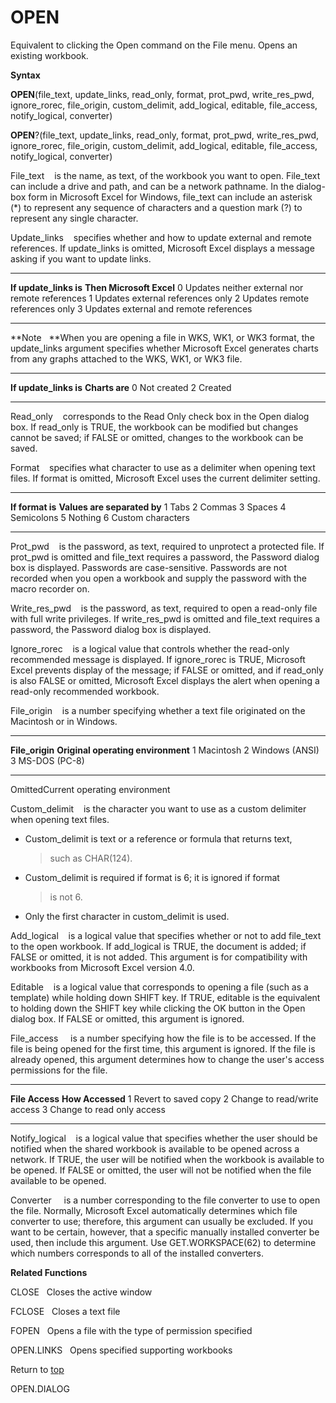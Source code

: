 OPEN
====

Equivalent to clicking the Open command on the File menu. Opens an
existing workbook.

**Syntax**

**OPEN**(file\_text, update\_links, read\_only, format, prot\_pwd,
write\_res\_pwd, ignore\_rorec, file\_origin, custom\_delimit,
add\_logical, editable, file\_access, notify\_logical, converter)

**OPEN**?(file\_text, update\_links, read\_only, format, prot\_pwd,
write\_res\_pwd, ignore\_rorec, file\_origin, custom\_delimit,
add\_logical, editable, file\_access, notify\_logical, converter)

File\_text    is the name, as text, of the workbook you want to open.
File\_text can include a drive and path, and can be a network pathname.
In the dialog-box form in Microsoft Excel for Windows, file\_text can
include an asterisk (\*) to represent any sequence of characters and a
question mark (?) to represent any single character.

Update\_links    specifies whether and how to update external and remote
references. If update\_links is omitted, Microsoft Excel displays a
message asking if you want to update links.

  ------------------------- ------------------------------------------------
  **If update\_links is**   **Then Microsoft Excel**
  0                         Updates neither external nor remote references
  1                         Updates external references only
  2                         Updates remote references only
  3                         Updates external and remote references
  ------------------------- ------------------------------------------------

**Note   **When you are opening a file in WKS, WK1, or WK3 format, the
update\_links argument specifies whether Microsoft Excel generates
charts from any graphs attached to the WKS, WK1, or WK3 file.

  ------------------------- ----------------
  **If update\_links is**   **Charts are**
  0                         Not created
  2                         Created
  ------------------------- ----------------

Read\_only    corresponds to the Read Only check box in the Open dialog
box. If read\_only is TRUE, the workbook can be modified but changes
cannot be saved; if FALSE or omitted, changes to the workbook can be
saved.

Format    specifies what character to use as a delimiter when opening
text files. If format is omitted, Microsoft Excel uses the current
delimiter setting.

  ------------------ -----------------------------
  **If format is**   **Values are separated by**
  1                  Tabs
  2                  Commas
  3                  Spaces
  4                  Semicolons
  5                  Nothing
  6                  Custom characters
  ------------------ -----------------------------

Prot\_pwd    is the password, as text, required to unprotect a protected
file. If prot\_pwd is omitted and file\_text requires a password, the
Password dialog box is displayed. Passwords are case-sensitive.
Passwords are not recorded when you open a workbook and supply the
password with the macro recorder on.

Write\_res\_pwd    is the password, as text, required to open a
read-only file with full write privileges. If write\_res\_pwd is omitted
and file\_text requires a password, the Password dialog box is
displayed.

Ignore\_rorec    is a logical value that controls whether the read-only
recommended message is displayed. If ignore\_rorec is TRUE, Microsoft
Excel prevents display of the message; if FALSE or omitted, and if
read\_only is also FALSE or omitted, Microsoft Excel displays the alert
when opening a read-only recommended workbook.

File\_origin    is a number specifying whether a text file originated on
the Macintosh or in Windows.

  ------------------ ------------------------------------
  **File\_origin**   **Original operating environment**
  1                  Macintosh
  2                  Windows (ANSI)
  3                  MS-DOS (PC-8)
  ------------------ ------------------------------------

OmittedCurrent operating environment

Custom\_delimit    is the character you want to use as a custom
delimiter when opening text files.

-   Custom\_delimit is text or a reference or formula that returns text,
    > such as CHAR(124).

-   Custom\_delimit is required if format is 6; it is ignored if format
    > is not 6.

-   Only the first character in custom\_delimit is used.

Add\_logical    is a logical value that specifies whether or not to add
file\_text to the open workbook. If add\_logical is TRUE, the document
is added; if FALSE or omitted, it is not added. This argument is for
compatibility with workbooks from Microsoft Excel version 4.0.

Editable    is a logical value that corresponds to opening a file (such
as a template) while holding down SHIFT key. If TRUE, editable is the
equivalent to holding down the SHIFT key while clicking the OK button in
the Open dialog box. If FALSE or omitted, this argument is ignored.

File\_access     is a number specifying how the file is to be accessed.
If the file is being opened for the first time, this argument is
ignored. If the file is already opened, this argument determines how to
change the user\'s access permissions for the file.

  ----------------- -----------------------------
  **File Access**   **How Accessed**
  1                 Revert to saved copy
  2                 Change to read/write access
  3                 Change to read only access
  ----------------- -----------------------------

Notify\_logical    is a logical value that specifies whether the user
should be notified when the shared workbook is available to be opened
across a network. If TRUE, the user will be notified when the workbook
is available to be opened. If FALSE or omitted, the user will not be
notified when the file available to be opened.

Converter     is a number corresponding to the file converter to use to
open the file. Normally, Microsoft Excel automatically determines which
file converter to use; therefore, this argument can usually be excluded.
If you want to be certain, however, that a specific manually installed
converter be used, then include this argument. Use GET.WORKSPACE(62) to
determine which numbers corresponds to all of the installed converters.

**Related Functions**

CLOSE   Closes the active window

FCLOSE   Closes a text file

FOPEN   Opens a file with the type of permission specified

OPEN.LINKS   Opens specified supporting workbooks

Return to [top](#H)

OPEN.DIALOG
